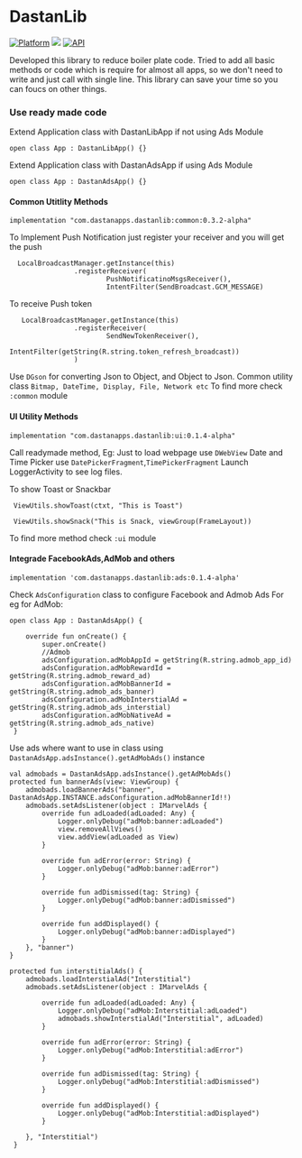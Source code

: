# DastanLib
[![Platform](https://img.shields.io/badge/platform-android-green.svg)](http://developer.android.com/index.html)
<img src="https://img.shields.io/badge/license-MIT-green.svg?style=flat">
[![API](https://img.shields.io/badge/API-16%2B-brightgreen.svg?style=flat)](https://android-arsenal.com/api?level=16)

Developed this library to reduce boiler plate code.
Tried to add all basic methods or code which is require for almost all apps,
so we don't need to write and just call with single line. This library can save your time so you can foucs on other things. 

### Use ready made code
Extend Application class with DastanLibApp if not using Ads Module
```
open class App : DastanLibApp() {}
```

Extend Application class with DastanAdsApp if using Ads Module
```
open class App : DastanAdsApp() {}
```

#### Common Utitlity Methods 
```
implementation "com.dastanapps.dastanlib:common:0.3.2-alpha"
```

To Implement Push Notification just register your receiver and you will get the push
```
  LocalBroadcastManager.getInstance(this)
                .registerReceiver(
                        PushNotificatinoMsgsReceiver(),
                        IntentFilter(SendBroadcast.GCM_MESSAGE)
```
To receive Push token
```
   LocalBroadcastManager.getInstance(this)
                .registerReceiver(
                        SendNewTokenReceiver(),
                        IntentFilter(getString(R.string.token_refresh_broadcast))
                )
```

Use `DGson` for converting Json to Object, and Object to Json.
Common utility class `Bitmap, DateTime, Display, File, Network etc`
To find more check `:common` module

#### UI Utility Methods
```
implementation "com.dastanapps.dastanlib:ui:0.1.4-alpha"
```

Call readymade method, Eg:
Just to load webpage use `DWebView`
Date and Time Picker use `DatePickerFragment`,`TimePickerFragment`
Launch LoggerActivity to see log files. 

To show Toast or Snackbar
```
 ViewUtils.showToast(ctxt, "This is Toast")
 
 ViewUtils.showSnack("This is Snack, viewGroup(FrameLayout))
```

To find more method check `:ui` module

#### Integrade FacebookAds,AdMob and others
```
implementation 'com.dastanapps.dastanlib:ads:0.1.4-alpha'
```

Check `AdsConfiguration` class to configure Facebook and Admob Ads
For eg for AdMob:
```
open class App : DastanAdsApp() {

    override fun onCreate() {
        super.onCreate()
        //Admob
        adsConfiguration.adMobAppId = getString(R.string.admob_app_id)
        adsConfiguration.adMobRewardId = getString(R.string.admob_reward_ad)
        adsConfiguration.adMobBannerId = getString(R.string.admob_ads_banner)
        adsConfiguration.adMobInterstialAd = getString(R.string.admob_ads_interstial)
        adsConfiguration.adMobNativeAd = getString(R.string.admob_ads_native)
 }
```

Use ads where want to use in class using `DastanAdsApp.adsInstance().getAdMobAds()` instance
```
val admobads = DastanAdsApp.adsInstance().getAdMobAds()
protected fun bannerAds(view: ViewGroup) {
    admobads.loadBannerAds("banner", DastanAdsApp.INSTANCE.adsConfiguration.adMobBannerId!!)
    admobads.setAdsListener(object : IMarvelAds {
        override fun adLoaded(adLoaded: Any) {
            Logger.onlyDebug("adMob:banner:adLoaded")
            view.removeAllViews()
            view.addView(adLoaded as View)
        }

        override fun adError(error: String) {
            Logger.onlyDebug("adMob:banner:adError")
        }

        override fun adDismissed(tag: String) {
            Logger.onlyDebug("adMob:banner:adDismissed")
        }

        override fun addDisplayed() {
            Logger.onlyDebug("adMob:banner:adDisplayed")
        }
    }, "banner")
}

protected fun interstitialAds() {
    admobads.loadInterstialAd("Interstitial")
    admobads.setAdsListener(object : IMarvelAds {

        override fun adLoaded(adLoaded: Any) {
            Logger.onlyDebug("adMob:Interstitial:adLoaded")
            admobads.showInterstialAd("Interstitial", adLoaded)
        }

        override fun adError(error: String) {
            Logger.onlyDebug("adMob:Interstitial:adError")
        }

        override fun adDismissed(tag: String) {
            Logger.onlyDebug("adMob:Interstitial:adDismissed")
        }

        override fun addDisplayed() {
            Logger.onlyDebug("adMob:Interstitial:adDisplayed")
        }

    }, "Interstitial")
 }
```

